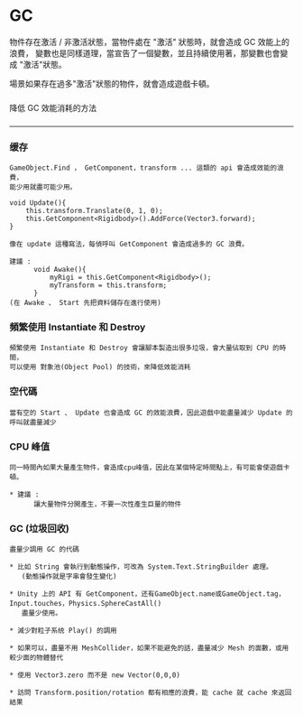 
GC
===========================

物件存在激活 / 非激活狀態，當物件處在 "激活" 狀態時，就會造成 GC 效能上的浪費，
變數也是同樣道理，當宣告了一個變數，並且持續使用著，那變數也會變成 "激活"狀態。

場景如果存在過多"激活"狀態的物件，就會造成遊戲卡頓。


###
降低 GC 效能消耗的方法
###

***

<h3 id="autoescape"> 缓存 </h3>

    GameObject.Find ， GetComponent，transform ... 這類的 api 會造成效能的浪費，
    能少用就盡可能少用。

```
void Update(){
    this.transform.Translate(0, 1, 0);
    this.GetComponent<Rigidbody>().AddForce(Vector3.forward);
}
```
    像在 update 這種寫法，每偵呼叫 GetComponent 會造成過多的 GC 浪費。

    建議 :
          void Awake(){
              myRigi = this.GetComponent<Rigidbody>();
              myTransform = this.transform;
          }
    (在 Awake 、 Start 先把資料儲存在進行使用)      

<h3 id="autoescape"> 頻繁使用 Instantiate 和 Destroy </h3>

    頻繁使用 Instantiate 和 Destroy 會讓腳本製造出很多垃圾，會大量佔取到 CPU 的時間，
    可以使用 對象池(Object Pool) 的技術，來降低效能消耗


<h3 id="autoescape"> 空代碼 </h3>


    當有空的 Start 、 Update 也會造成 GC 的效能浪費，因此遊戲中能盡量減少 Update 的呼叫就盡量減少


<h3 id="autoescape"> CPU 峰值 </h3>


    同一時間內如果大量產生物件，會造成cpu峰值，因此在某個特定時間點上，有可能會使遊戲卡頓。

    * 建議 :
          讓大量物件分開產生，不要一次性產生巨量的物件


<h3 id="autoescape"> GC (垃圾回收) </h3>


    盡量少調用 GC 的代碼

    * 比如 String 會執行到動態操作，可改為 System.Text.StringBuilder 處理。
       (動態操作就是字串會發生變化)

    * Unity 上的 API 有 GetComponent，还有GameObject.name或GameObject.tag，Input.touches，Physics.SphereCastAll() 
       盡量少使用。

    * 減少對粒子系统 Play() 的調用

    * 如果可以，盡量不用 MeshCollider，如果不能避免的話，盡量减少 Mesh 的面數，或用較少面的物體替代

    * 使用 Vector3.zero 而不是 new Vector(0,0,0)

    * 訪問 Transform.position/rotation 都有相應的浪費，能 cache 就 cache 來返回結果
